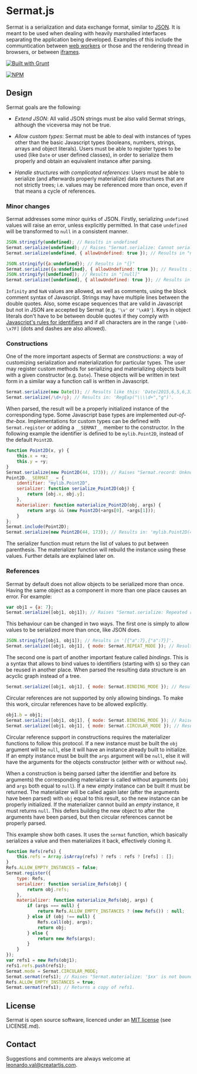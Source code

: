 ﻿Sermat.js
=========

Sermat is a serialization and data exchange format, similar to [JSON](http://json.org/). It is meant 
to be used when dealing with heavily marshalled interfaces separating the application being 
developed. Examples of this include the communtication between 
[web workers](http://www.whatwg.org/specs/web-workers/current-work/) or those and the rendering 
thread in browsers, or between [iframes](http://www.w3schools.com/html/html_iframe.asp). 

[![Built with Grunt](https://cdn.gruntjs.com/builtwith.png)](http://gruntjs.com/)

[![NPM](https://nodei.co/npm/sermat.png)](https://www.npmjs.com/package/sermat)

## Design

Sermat goals are the following:

+ _Extend JSON_: All valid JSON strings must be also valid Sermat strings, although the viceversa 
	may not be true.

+ _Allow custom types_: Sermat must be able to deal with instances of types other than the basic 
	Javascript types (booleans, numbers, strings, arrays and object literals). Users must be able to
	register types to be used (like `Date` or user defined classes), in order to serialize them 
	properly and obtain an equivalent instance after parsing.
	
+ _Handle structures with complicated references_: Users must be able to serialize (and afterwards 
	properly materialize) data structures that are not strictly trees; i.e. values may be referenced 
	more than once, even if that means a cycle of references.

### Minor changes
	
Sermat addresses some minor quirks of JSON. Firstly, serializing `undefined` values will raise an 
error, unless explicitly permitted. In that case `undefined` will be transformed to `null` in a 
consistent manner. 

```javascript
JSON.stringify(undefined); // Results in undefined
Sermat.serialize(undefined); // Raises "Sermat.serialize: Cannot serialize undefined value!"
Sermat.serialize(undefined, { allowUndefined: true }); // Results in "null"

JSON.stringify({a:undefined}); // Results in "{}"
Sermat.serialize({a:undefined}, { allowUndefined: true }); // Results in "{a:null}"
JSON.stringify([undefined]); // Results in "[null]"
Sermat.serialize([undefined], { allowUndefined: true }); // Results in "[null]"
```

`Infinity` and `NaN` values are allowed, as well as comments, using the block comment syntax of 
Javascript. Strings may have multiple lines between the double quotes. Also, some escape sequences
that are valid in Javascript but not in JSON are accepted by Sermat (e.g. `'\v'` or `'\xA9'`). Keys 
in object literals don't have to be between double quotes if they comply with [Javascript's rules
for identifiers](http://www.w3schools.com/js/js_variables.asp) and if all characters are in the 
range `[\x00-\x7F]` (dots and dashes are also allowed).

### Constructions

One of the more important aspects of Sermat are _constructions_: a way of customizing serialization 
and materialization for particular types. The user may register custom methods for serializing and 
materializing objects built with a given constructor (e.g. `Date`). These objects will be written
in text form in a similar way a function call is written in Javascript.

```javascript
Sermat.serialize(new Date()); // Results like this: 'Date(2015,6,5,6,33,47,123)'.
Sermat.serialize(/\d+/g); // Results in: 'RegExp("\\\\d+","g")'.
```

When parsed, the result will be a properly initialized instance of the corresponding type. Some 
Javascript base types are implemented _out-of-the-box_. Implementations for custom types can be 
defined with `Sermat.register` or adding a `__SERMAT__` member to the constructor. In the following 
example the identifier is defined to be `mylib.Point2D`, instead of the default `Point2D`.

```javascript
function Point2D(x, y) {
	this.x = +x;
	this.y = +y;
}
Sermat.serialize(new Point2D(44, 173)); // Raises "Sermat.record: Unknown type \"Point2D\"!"
Point2D.__SERMAT__ = {
	identifier: "mylib.Point2D",
	serializer: function serialize_Point2D(obj) {
		return [obj.x, obj.y];
	},
	materializer: function materialize_Point2D(obj, args) {
		return args && (new Point2D(+args[0], +args[1]));
	}
};
Sermat.include(Point2D);
Sermat.serialize(new Point2D(44, 173)); // Results in: 'mylib.Point2D(44,173)'
```

The serializer function must return the list of values to put between parenthesis. The materializer 
function will rebuild the instance using these values. Further details are explained later on.

### References 

Sermat by default does not allow objects to be serialized more than once. Having the same object as 
a component in more than one place causes an error. For example:

```javascript
var obj1 = {a: 7};
Sermat.serialize([obj1, obj1]); // Raises "Sermat.serialize: Repeated reference detected!"
```

This behaviour can be changed in two ways. The first one is simply to allow values to be serialized 
more than once, like JSON does. 

```javascript
JSON.stringify([obj1, obj1]); // Results in '[{"a":7},{"a":7}]'.
Sermat.serialize([obj1, obj1], { mode: Sermat.REPEAT_MODE }); // Results in '[{a:7},{a:7}]'.
```

The second one is part of another important feature called _bindings_. This is a syntax that allows 
to bind values to identifiers (starting with `$`) so they can be reused in another place. When 
parsed the resulting data structure is an acyclic graph instead of a tree.

```javascript
Sermat.serialize([obj1, obj1], { mode: Sermat.BINDING_MODE }); // Results in '$0=[$1={a:7},$1]'.
```

Circular references are not supported by only allowing bindings. To make this work, circular 
references have to be allowed explicitly.

```javascript
obj1.b = obj1;
Sermat.serialize([obj1, obj1], { mode: Sermat.BINDING_MODE }); // Raises "Sermat.serialize: Circular reference detected!"
Sermat.serialize([obj1, obj1], { mode: Sermat.CIRCULAR_MODE }); // Results in '$0=[$1={a:7,b:$1},$1]'.
```

Circular reference support in constructions requires the materializer functions to follow this 
protocol. If a new instance must be built the `obj` argument will be `null`, else it will have an 
instance already built to initialize. If an empty instance must be built the `args` argument will be 
`null`, else it will have the arguments for the objects constructor (either with or without `new`).

When a construction is being parsed (after the identifier and before its arguments) the 
corresponding materializer is called without arguments (`obj` and `args` both equal to `null`). If a
new _empty_ instance can be built it must be returned. The materializer will be called again later
(after the arguments have been parsed) with `obj` equal to this result, so the new instance can be
properly initialized. If the materializer cannot build an _empty_ instance, it must returns `null`.
This defers building the new object to after the arguments have been parsed, but then circular 
references cannot be properly parsed.

This example show both cases. It uses the `sermat` function, which basically serializes a value and 
then materializes it back, effectively cloning it.

```javascript
function Refs(refs) {
	this.refs = Array.isArray(refs) ? refs : refs ? [refs] : [];
}
Refs.ALLOW_EMPTY_INSTANCES = false;
Sermat.register({
	type: Refs, 
	serializer: function serialize_Refs(obj) {
		return obj.refs;
	},
	materializer: function materialize_Refs(obj, args) {
		if (args === null) {
			return Refs.ALLOW_EMPTY_INSTANCES ? (new Refs()) : null; 
		} else if (obj !== null) {
			Refs.call(obj, args);
			return obj;
		} else {
			return new Refs(args);
		}
	}
});
var refs1 = new Refs(obj1);
refs1.refs.push(refs1);
Sermat.mode = Sermat.CIRCULAR_MODE;
Sermat.sermat(refs1); // Raises "Sermat.materialize: '$xx' is not bound at ...!".
Refs.ALLOW_EMPTY_INSTANCES = true;
Sermat.sermat(refs1); // Returns a copy of refs1.
```

## License

Sermat is open source software, licenced under an [MIT license](LICENSE.md) (see LICENSE.md).

## Contact

Suggestions and comments are always welcome at [leonardo.val@creatartis.com](mailto:leonardo.val@creatartis.com).